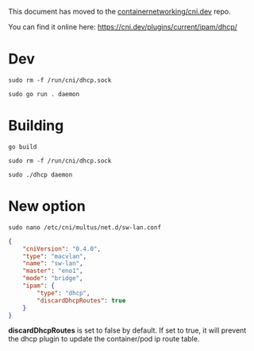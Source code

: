 
This document has moved to the [containernetworking/cni.dev](https://github.com/containernetworking/cni.dev) repo.

You can find it online here: https://cni.dev/plugins/current/ipam/dhcp/

# Dev
`sudo rm -f /run/cni/dhcp.sock`

`sudo go run . daemon`

# Building
`go build`

`sudo rm -f /run/cni/dhcp.sock`

`sudo ./dhcp daemon`

# New option
`sudo nano /etc/cni/multus/net.d/sw-lan.conf`

```json
{
    "cniVersion": "0.4.0",
    "type": "macvlan",
    "name": "sw-lan",
    "master": "eno1",
    "mode": "bridge",
    "ipam": {
        "type": "dhcp",
        "discardDhcpRoutes": true
    }
}
```

**discardDhcpRoutes** is set to false by default. If set to true, it will prevent the dhcp plugin to update the container/pod ip route table.
